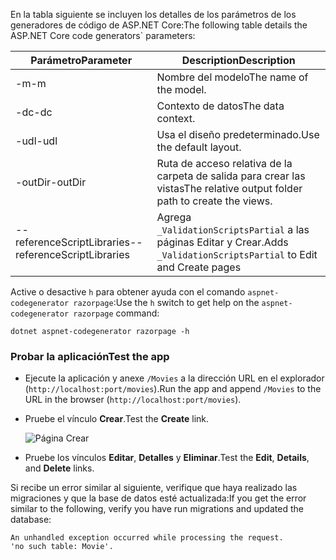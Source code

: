 <span data-ttu-id="1f8d6-101">En la tabla siguiente se incluyen los detalles de los parámetros de los generadores de código de ASP.NET Core:</span><span class="sxs-lookup"><span data-stu-id="1f8d6-101">The following table details the ASP.NET Core code generators\` parameters:</span></span>

| <span data-ttu-id="1f8d6-102">Parámetro</span><span class="sxs-lookup"><span data-stu-id="1f8d6-102">Parameter</span></span>               | <span data-ttu-id="1f8d6-103">Description</span><span class="sxs-lookup"><span data-stu-id="1f8d6-103">Description</span></span>|
| ----------------- | ------------ |
| <span data-ttu-id="1f8d6-104">-m</span><span class="sxs-lookup"><span data-stu-id="1f8d6-104">-m</span></span>  | <span data-ttu-id="1f8d6-105">Nombre del modelo</span><span class="sxs-lookup"><span data-stu-id="1f8d6-105">The name of the model.</span></span> |
| <span data-ttu-id="1f8d6-106">-dc</span><span class="sxs-lookup"><span data-stu-id="1f8d6-106">-dc</span></span>  | <span data-ttu-id="1f8d6-107">Contexto de datos</span><span class="sxs-lookup"><span data-stu-id="1f8d6-107">The data context.</span></span> |
| <span data-ttu-id="1f8d6-108">-udl</span><span class="sxs-lookup"><span data-stu-id="1f8d6-108">-udl</span></span> | <span data-ttu-id="1f8d6-109">Usa el diseño predeterminado.</span><span class="sxs-lookup"><span data-stu-id="1f8d6-109">Use the default layout.</span></span> |
| <span data-ttu-id="1f8d6-110">-outDir</span><span class="sxs-lookup"><span data-stu-id="1f8d6-110">-outDir</span></span> | <span data-ttu-id="1f8d6-111">Ruta de acceso relativa de la carpeta de salida para crear las vistas</span><span class="sxs-lookup"><span data-stu-id="1f8d6-111">The relative output folder path to create the views.</span></span> |
| <span data-ttu-id="1f8d6-112">--referenceScriptLibraries</span><span class="sxs-lookup"><span data-stu-id="1f8d6-112">--referenceScriptLibraries</span></span> | <span data-ttu-id="1f8d6-113">Agrega `_ValidationScriptsPartial` a las páginas Editar y Crear.</span><span class="sxs-lookup"><span data-stu-id="1f8d6-113">Adds `_ValidationScriptsPartial` to Edit and Create pages</span></span> |

<span data-ttu-id="1f8d6-114">Active o desactive `h` para obtener ayuda con el comando `aspnet-codegenerator razorpage`:</span><span class="sxs-lookup"><span data-stu-id="1f8d6-114">Use the `h` switch to get help on the `aspnet-codegenerator razorpage` command:</span></span>

```console
dotnet aspnet-codegenerator razorpage -h
```
<a name="test"></a>
### <a name="test-the-app"></a><span data-ttu-id="1f8d6-115">Probar la aplicación</span><span class="sxs-lookup"><span data-stu-id="1f8d6-115">Test the app</span></span>

* <span data-ttu-id="1f8d6-116">Ejecute la aplicación y anexe `/Movies` a la dirección URL en el explorador (`http://localhost:port/movies`).</span><span class="sxs-lookup"><span data-stu-id="1f8d6-116">Run the app and append `/Movies` to the URL in the browser (`http://localhost:port/movies`).</span></span>
* <span data-ttu-id="1f8d6-117">Pruebe el vínculo **Crear**.</span><span class="sxs-lookup"><span data-stu-id="1f8d6-117">Test the **Create** link.</span></span>

  ![Página Crear](../../tutorials/razor-pages/model/_static/conan.png)

<a name="scaffold"></a>

* <span data-ttu-id="1f8d6-119">Pruebe los vínculos **Editar**, **Detalles** y **Eliminar**.</span><span class="sxs-lookup"><span data-stu-id="1f8d6-119">Test the **Edit**, **Details**, and **Delete** links.</span></span>

<span data-ttu-id="1f8d6-120">Si recibe un error similar al siguiente, verifique que haya realizado las migraciones y que la base de datos esté actualizada:</span><span class="sxs-lookup"><span data-stu-id="1f8d6-120">If you get the error similar to the following, verify you have run migrations and updated the database:</span></span>

```
An unhandled exception occurred while processing the request.
'no such table: Movie'.
```

